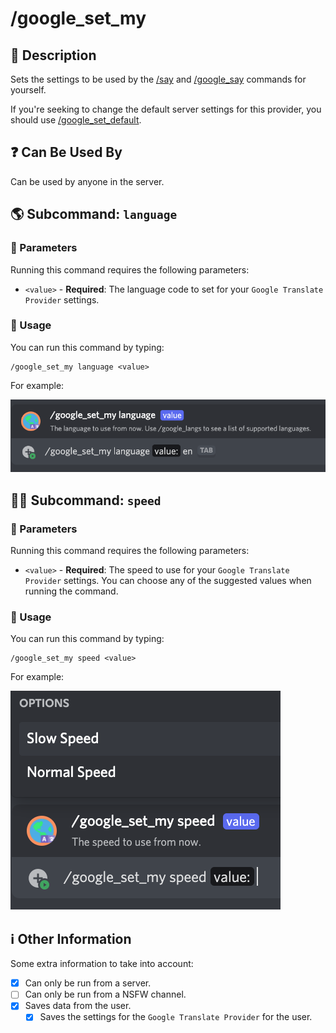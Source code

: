 # /google_set_my

## 📖 Description

Sets the settings to be used by the [/say](../all-tts/say.md) and [/google_say](./google-say.md) commands for yourself.

If you're seeking to change the default server settings for this provider, you should use [/google_set_default](./google-set-default.md).

## ❓ Can Be Used By

Can be used by anyone in the server.

## 🌎 Subcommand: `language`

### 🔨 Parameters

Running this command requires the following parameters:

* `<value>` - **Required**: The language code to set for your `Google Translate Provider` settings.

### 🎈 Usage

You can run this command by typing:

```text
/google_set_my language <value>
```

For example:

![google-set-my-language-usage](../../assets/screenshots/google-set-my-language-usage.png)

## 🏃🏻 Subcommand: `speed`

### 🔨 Parameters

Running this command requires the following parameters:

* `<value>` - **Required**: The speed to use for your `Google Translate Provider` settings. You can choose any of the suggested values when running the command.

### 🎈 Usage

You can run this command by typing:

```text
/google_set_my speed <value>
```

For example:

![google-set-my-speed-usage](../../assets/screenshots/google-set-my-speed-usage.png)

## ℹ️ Other Information

Some extra information to take into account:

* [x] Can only be run from a server.
* [ ] Can only be run from a NSFW channel.
* [x] Saves data from the user.
    - [x] Saves the settings for the `Google Translate Provider` for the user.
